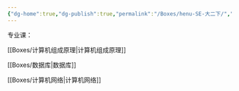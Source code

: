 ```yaml
---
{"dg-home":true,"dg-publish":true,"permalink":"/Boxes/henu-SE-大二下/","tags":["gardenEntry"],"dgPassFrontmatter":true,"created":"2025-05-17T11:16:36.261+08:00","updated":"2025-05-25T10:12:59.336+08:00"}
---
```


专业课：

[[Boxes/计算机组成原理\|计算机组成原理]]

[[Boxes/数据库\|数据库]]

[[Boxes/计算机网络\|计算机网络]]